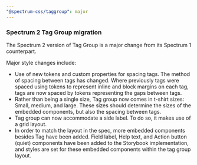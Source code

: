 ```yaml
---
"@spectrum-css/taggroup": major
---
```


### Spectrum 2 Tag Group migration

The Spectrum 2 version of Tag Group is a major change from its Spectrum 1 counterpart.

Major style changes include:

- Use of new tokens and custom properties for spacing tags. The method of spacing between tags has changed. Where previously tags were spaced using tokens to represent inline and block margins on each tag, tags are now spaced by tokens representing the gaps between tags.
- Rather than being a single size, Tag group now comes in t-shirt sizes: Small, medium, and large. These sizes should determine the sizes of the embedded components, but also the spacing between tags.
- Tag group can now accommodate a side label. To do so, it makes use of a grid layout.
- In order to match the layout in the spec, more embedded components besides Tag have been added. Field label, Help text, and Action button (quiet) components have been added to the Storybook implementation, and styles are set for these embedded components within the tag group layout.
